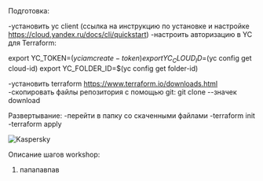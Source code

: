 ##
Подготовка:

-установить yc client (ссылка на инструкцию по установке и настройке https://cloud.yandex.ru/docs/cli/quickstart)
-настроить авторизацию в YC для Terraform:

export YC_TOKEN=$(yc iam create-token)
export YC_CLOUD_ID=$(yc config get cloud-id)
export YC_FOLDER_ID=$(yc config get folder-id)

-установить terraform https://www.terraform.io/downloads.html
-скопировать файлы репозитория с помощью git:
git clone --значек download


Развертывание:
-перейти в папку со скаченными файлами
-terraform init
-terraform apply 

![Kaspersky](https://user-images.githubusercontent.com/85429798/124883024-9a9fe700-dfd9-11eb-82d6-1f795b4ee383.jpg)


Описание шагов workshop:

1) папапавпав
